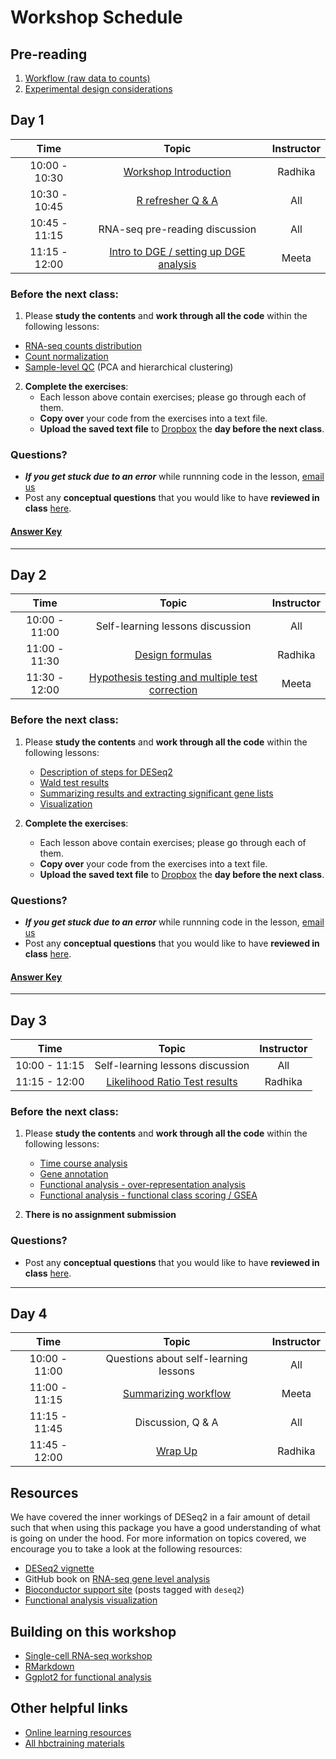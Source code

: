 # Workshop Schedule

## Pre-reading

1. [Workflow (raw data to counts)](../lessons/01a_RNAseq_processing_workflow.md)
1. [Experimental design considerations](../lessons/experimental_planning_considerations.md)

## Day 1

| Time            |  Topic  | Instructor |
|:------------------------:|:------------------------------------------------:|:--------:|
| 10:00 - 10:30 | [Workshop Introduction](../lectures/Intro_to_workshop_all.pdf) | Radhika |
| 10:30 - 10:45 | [R refresher Q & A](../lessons/R_refresher.md) | All |
| 10:45 - 11:15 | RNA-seq pre-reading discussion | All |
| 11:15 - 12:00 | [Intro to DGE / setting up DGE analysis](../lessons/01b_DGE_setup_and_overview.md) | Meeta |

### Before the next class:

1. Please **study the contents** and **work through all the code** within the following lessons:
  * [RNA-seq counts distribution](../lessons/01c_RNAseq_count_distribution.md)
  * [Count normalization](../lessons/02_DGE_count_normalization.md)
  * [Sample-level QC](../lessons/03_DGE_QC_analysis.md) (PCA and hierarchical clustering)

2. **Complete the exercises**:
   * Each lesson above contain exercises; please go through each of them.
   * **Copy over** your code from the exercises into a text file. 
   * **Upload the saved text file** to [Dropbox](https://www.dropbox.com/request/zINfm4a3gREZF9FWdIvM) the **day before the next class**.

### Questions?
* ***If you get stuck due to an error*** while runnning code in the lesson, [email us](mailto:hbctraining@hsph.harvard.edu) 
* Post any **conceptual questions** that you would like to have **reviewed in class** [here](https://PollEv.com/hbctraining945).

#### [Answer Key](../homework/DGE_assignment_1_answer_key.R)

---

## Day 2

| Time            |  Topic  | Instructor |
|:------------------------:|:------------------------------------------------:|:--------:|
| 10:00 - 11:00 | Self-learning lessons discussion | All |
| 11:00 - 11:30 | [Design formulas](../lessons/04a_design_formulas.md)  | Radhika |
| 11:30 - 12:00 | [Hypothesis testing and multiple test correction](../lessons/05a_hypothesis_testing.md) | Meeta |

### Before the next class:

1. Please **study the contents** and **work through all the code** within the following lessons:
    * [Description of steps for DESeq2](../lessons/04b_DGE_DESeq2_analysis.md)
    * [Wald test results](../lessons/05b_wald_test_results.md)
    * [Summarizing results and extracting significant gene lists](../lessons/05c_summarizing_results.md)
    * [Visualization](../lessons/06_DGE_visualizing_results.md)

2. **Complete the exercises**:
   * Each lesson above contain exercises; please go through each of them.
   * **Copy over** your code from the exercises into a text file. 
   * **Upload the saved text file** to [Dropbox](https://www.dropbox.com/request/8ZtWH7bbDL42ifLnhemd) the **day before the next class**.

### Questions?
* ***If you get stuck due to an error*** while runnning code in the lesson, [email us](mailto:hbctraining@hsph.harvard.edu) 
* Post any **conceptual questions** that you would like to have **reviewed in class** [here](https://PollEv.com/hbctraining945).

#### [Answer Key](../homework/DGE_assignment_2_answer_key.R)

---

## Day 3

| Time            |  Topic  | Instructor |
|:------------------------:|:------------------------------------------------:|:--------:|
| 10:00 - 11:15 | Self-learning lessons discussion | All |
| 11:15 - 12:00 | [Likelihood Ratio Test results](../lessons/08a_DGE_LRT_results.md) | Radhika |

### Before the next class:

1. Please **study the contents** and **work through all the code** within the following lessons:
    * [Time course analysis](../lessons/08b_time_course_analyses.md)
    * [Gene annotation](../lessons/genomic_annotation.md)
    * [Functional analysis - over-representation analysis](../lessons/10_FA_over-representation_analysis.md)
    * [Functional analysis - functional class scoring / GSEA](../lessons/11_FA_functional_class_scoring.md)

2. **There is no assignment submission**

### Questions?
* Post any **conceptual questions** that you would like to have **reviewed in class** [here](https://PollEv.com/hbctraining945).

---

## Day 4

| Time            |  Topic  | Instructor |
|:------------------------:|:------------------------------------------------:|:--------:|
| 10:00 - 11:00 | Questions about self-learning lessons | All |
| 11:00 - 11:15 | [Summarizing workflow](../lessons/07_DGE_summarizing_workflow.md) | Meeta |
| 11:15 - 11:45 | Discussion, Q & A | All |
| 11:45 - 12:00 | [Wrap Up](../lectures/Workshop_wrapup_all.pdf) | Radhika |


## Resources
We have covered the inner workings of DESeq2 in a fair amount of detail such that when using this package you have a good understanding of what is going on under the hood. For more information on topics covered, we encourage you to take a look at the following resources:

* [DESeq2 vignette](http://bioconductor.org/packages/devel/bioc/vignettes/DESeq2/inst/doc/DESeq2.html#theory-behind-deseq2)
* GitHub book on [RNA-seq gene level analysis](http://genomicsclass.github.io/book/pages/rnaseq_gene_level.html)
* [Bioconductor support site](https://support.bioconductor.org/t/deseq2/) (posts tagged with `deseq2`) 
* [Functional analysis visualization](https://yulab-smu.top/biomedical-knowledge-mining-book/enrichplot.html)

## Building on this workshop
* [Single-cell RNA-seq workshop](https://hbctraining.github.io/scRNA-seq/)
* [RMarkdown](https://hbctraining.github.io/Training-modules/Rmarkdown/)
* [Ggplot2 for functional analysis](https://hbctraining.github.io/Training-modules/Tidyverse_ggplot2/lessons/ggplot2.html)

## Other helpful links
* [Online learning resources](https://hbctraining.github.io/bioinformatics_online/lists/online_trainings.html)
* [All hbctraining materials](https://hbctraining.github.io/main)
